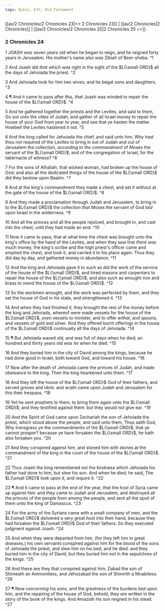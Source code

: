 ```yaml
---
tags: Bible, KJV, Old_Testament
---
```


[[av/2 Chronicles/2 Chronicles 23|<< 2 Chronicles 23]] | [[av/2 Chronicles|2 Chronicles]] | [[av/2 Chronicles/2 Chronicles 25|2 Chronicles 25 >>]]

### 2 Chronicles 24

1 JOASH _was_ seven years old when he began to reign, and he reigned forty years in Jerusalem. His mother's name also _was_ Zibiah of Beer-sheba. ^1

2 And Joash did _that_ _which_ _was_ right in the sight of the $L{\small ORD}$ all the days of Jehoiada the priest. ^2

3 And Jehoiada took for him two wives; and he begat sons and daughters. ^3

4 ¶ And it came to pass after this, _that_ Joash was minded to repair the house of the $L{\small ORD}$. ^4

5 And he gathered together the priests and the Levites, and said to them, Go out unto the cities of Judah, and gather of all Israel money to repair the house of your God from year to year, and see that ye hasten the matter. Howbeit the Levites hastened _it_ not. ^5

6 And the king called for Jehoiada the chief, and said unto him, Why hast thou not required of the Levites to bring in out of Judah and out of Jerusalem the collection, _according_ _to_ _the_ _commandment_ of Moses the servant of the $L{\small ORD}$, and of the congregation of Israel, for the tabernacle of witness? ^6

7 For the sons of Athaliah, that wicked woman, had broken up the house of God; and also all the dedicated things of the house of the $L{\small ORD}$ did they bestow upon Baalim. ^7

8 And at the king's commandment they made a chest, and set it without at the gate of the house of the $L{\small ORD}$. ^8

9 And they made a proclamation through Judah and Jerusalem, to bring in to the $L{\small ORD}$ the collection _that_ Moses the servant of God _laid_ upon Israel in the wilderness. ^9

10 And all the princes and all the people rejoiced, and brought in, and cast into the chest, until they had made an end. ^10

11 Now it came to pass, that at what time the chest was brought unto the king's office by the hand of the Levites, and when they saw that _there_ _was_ much money, the king's scribe and the high priest's officer came and emptied the chest, and took it, and carried it to his place again. Thus they did day by day, and gathered money in abundance. ^11

12 And the king and Jehoiada gave it to such as did the work of the service of the house of the $L{\small ORD}$, and hired masons and carpenters to repair the house of the $L{\small ORD}$, and also such as wrought iron and brass to mend the house of the $L{\small ORD}$. ^12

13 So the workmen wrought, and the work was perfected by them, and they set the house of God in his state, and strengthened it. ^13

14 And when they had finished _it_, they brought the rest of the money before the king and Jehoiada, whereof were made vessels for the house of the $L{\small ORD}$, _even_ vessels to minister, and to offer _withal_, and spoons, and vessels of gold and silver. And they offered burnt offerings in the house of the $L{\small ORD}$ continually all the days of Jehoiada. ^14

15 ¶ But Jehoiada waxed old, and was full of days when he died; an hundred and thirty years old _was_ _he_ when he died. ^15

16 And they buried him in the city of David among the kings, because he had done good in Israel, both toward God, and toward his house. ^16

17 Now after the death of Jehoiada came the princes of Judah, and made obeisance to the king. Then the king hearkened unto them. ^17

18 And they left the house of the $L{\small ORD}$ God of their fathers, and served groves and idols: and wrath came upon Judah and Jerusalem for this their trespass. ^18

19 Yet he sent prophets to them, to bring them again unto the $L{\small ORD}$; and they testified against them: but they would not give ear. ^19

20 And the Spirit of God came upon Zechariah the son of Jehoiada the priest, which stood above the people, and said unto them, Thus saith God, Why transgress ye the commandments of the $L{\small ORD}$, that ye cannot prosper? because ye have forsaken the $L{\small ORD}$, he hath also forsaken you. ^20

21 And they conspired against him, and stoned him with stones at the commandment of the king in the court of the house of the $L{\small ORD}$. ^21

22 Thus Joash the king remembered not the kindness which Jehoiada his father had done to him, but slew his son. And when he died, he said, The $L{\small ORD}$ look upon _it_, and require _it_. ^22

23 ¶ And it came to pass at the end of the year, _that_ the host of Syria came up against him: and they came to Judah and Jerusalem, and destroyed all the princes of the people from among the people, and sent all the spoil of them unto the king of Damascus. ^23

24 For the army of the Syrians came with a small company of men, and the $L{\small ORD}$ delivered a very great host into their hand, because they had forsaken the $L{\small ORD}$ God of their fathers. So they executed judgment against Joash. ^24

25 And when they were departed from him, (for they left him in great diseases,) his own servants conspired against him for the blood of the sons of Jehoiada the priest, and slew him on his bed, and he died: and they buried him in the city of David, but they buried him not in the sepulchres of the kings. ^25

26 And these are they that conspired against him; Zabad the son of Shimeath an Ammonitess, and Jehozabad the son of Shimrith a Moabitess. ^26

27 ¶ Now _concerning_ his sons, and the greatness of the burdens _laid_ upon him, and the repairing of the house of God, behold, they _are_ written in the story of the book of the kings. And Amaziah his son reigned in his stead. ^27
